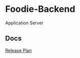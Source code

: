 # Foodie-Backend
Application Server

## Docs
[Release Plan](https://docs.google.com/spreadsheets/d/1V6PulNcmdxFSB4VBtAvh1eBTG40W4kyfb-GfkZr9fRQ/edit?usp=sharing)
